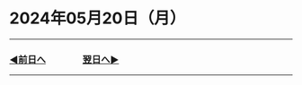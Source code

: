 # 2024年05月20日（月）

---

### [◀️前日へ](https://github.com/yuasys/chatty-journal/blob/main/2024/04/2024-04-01.md)&emsp;&emsp;&emsp;&emsp;[翌日へ▶️](https://github.com/yuasys/chatty-journal/blob/main/2024/11/2024-11-30.md)

---

